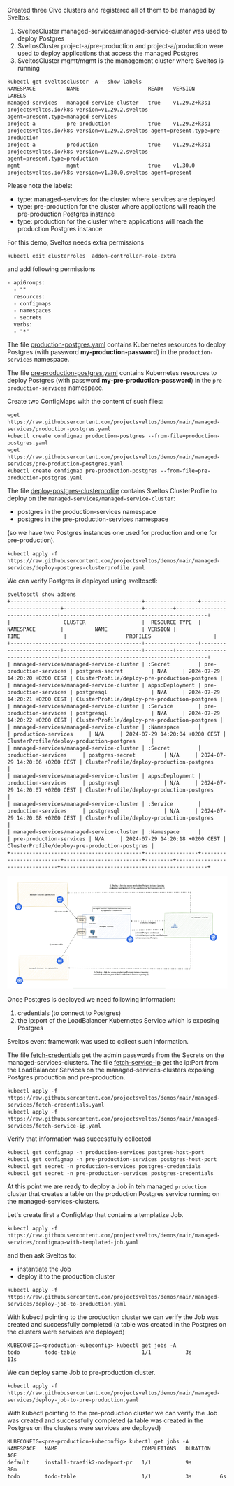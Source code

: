 Created three Civo clusters and registered all of them to be managed by Sveltos:

1. SveltosCluster managed-services/managed-service-cluster was used to deploy Postgres
2. SveltosCluster project-a/pre-production  and project-a/production were used to deploy applications that access the managed Postgres
3. SveltosCluster mgmt/mgmt is the management cluster where Sveltos is running

```
kubectl get sveltoscluster -A --show-labels                                     
NAMESPACE          NAME                      READY   VERSION        LABELS
managed-services   managed-service-cluster   true    v1.29.2+k3s1   projectsveltos.io/k8s-version=v1.29.2,sveltos-agent=present,type=managed-services
project-a          pre-production            true    v1.29.2+k3s1   projectsveltos.io/k8s-version=v1.29.2,sveltos-agent=present,type=pre-production
project-a          production                true    v1.29.2+k3s1   projectsveltos.io/k8s-version=v1.29.2,sveltos-agent=present,type=production
mgmt               mgmt                      true    v1.30.0        projectsveltos.io/k8s-version=v1.30.0,sveltos-agent=present
```

Please note the labels:

- type: managed-services for the cluster where services are deployed
- type: pre-production for the cluster where applications will reach the pre-production Postgres instance
- type: production for the cluster where applications will reach the production Postgres instance

For this demo, Sveltos needs extra permissions

```
kubectl edit clusterroles  addon-controller-role-extra
```

and add following permissions

```
- apiGroups:
  - ""
  resources:
  - configmaps
  - namespaces 
  - secrets
  verbs:
  - "*"
```


The file [production-postgres.yaml](production-postgres.yaml) contains Kubernetes resources to deploy Postgres (with password __my-production-password__) in the `production-services` namespace.

The file [pre-production-postgres.yaml](pre-production-postgres.yaml) contains Kubernetes resources to deploy Postgres (with password __my-pre-production-password__) in the `pre-production-services` namespace.

Create two ConfigMaps with the content of such files:

```
wget https://raw.githubusercontent.com/projectsveltos/demos/main/managed-services/production-postgres.yaml 
kubectl create configmap production-postgres --from-file=production-postgres.yaml
wget https://raw.githubusercontent.com/projectsveltos/demos/main/managed-services/pre-production-postgres.yaml 
kubectl create configmap pre-production-postgres --from-file=pre-production-postgres.yaml 
```

The file [deploy-postgres-clusterprofile](deploy-postgres-clusterprofile.yaml) contains Sveltos ClusterProfile to deploy on the `managed-services/managed-service-cluster`:

- postgres in the production-services namespace
- postgres in the pre-production-services namespace

(so we have two Postgres instances one used for production and one for pre-production).

```
kubectl apply -f https://raw.githubusercontent.com/projectsveltos/demos/main/managed-services/deploy-postgres-clusterprofile.yaml
```

We can verify Postgres is deployed using sveltosctl:

```
sveltosctl show addons
+------------------------------------------+-----------------+-------------------------+-------------------------+---------+--------------------------------+-----------------------------------------------+
|                 CLUSTER                  |  RESOURCE TYPE  |        NAMESPACE        |          NAME           | VERSION |              TIME              |                   PROFILES                    |
+------------------------------------------+-----------------+-------------------------+-------------------------+---------+--------------------------------+-----------------------------------------------+
| managed-services/managed-service-cluster | :Secret         | pre-production-services | postgres-secret         | N/A     | 2024-07-29 14:20:20 +0200 CEST | ClusterProfile/deploy-pre-production-postgres |
| managed-services/managed-service-cluster | apps:Deployment | pre-production-services | postgresql              | N/A     | 2024-07-29 14:20:21 +0200 CEST | ClusterProfile/deploy-pre-production-postgres |
| managed-services/managed-service-cluster | :Service        | pre-production-services | postgresql              | N/A     | 2024-07-29 14:20:22 +0200 CEST | ClusterProfile/deploy-pre-production-postgres |
| managed-services/managed-service-cluster | :Namespace      |                         | production-services     | N/A     | 2024-07-29 14:20:04 +0200 CEST | ClusterProfile/deploy-production-postgres     |
| managed-services/managed-service-cluster | :Secret         | production-services     | postgres-secret         | N/A     | 2024-07-29 14:20:06 +0200 CEST | ClusterProfile/deploy-production-postgres     |
| managed-services/managed-service-cluster | apps:Deployment | production-services     | postgresql              | N/A     | 2024-07-29 14:20:07 +0200 CEST | ClusterProfile/deploy-production-postgres     |
| managed-services/managed-service-cluster | :Service        | production-services     | postgresql              | N/A     | 2024-07-29 14:20:08 +0200 CEST | ClusterProfile/deploy-production-postgres     |
| managed-services/managed-service-cluster | :Namespace      |                         | pre-production-services | N/A     | 2024-07-29 14:20:18 +0200 CEST | ClusterProfile/deploy-pre-production-postgres |
+------------------------------------------+-----------------+-------------------------+-------------------------+---------+--------------------------------+-----------------------------------------------+
```

![Managed services with Sveltos](managed-services.gif)

Once Postgres is deployed we need following information:

1. credentials (to connect to Postgres)
2. the ip:port of the LoadBalancer Kubernetes Service which is exposing Postgres

Sveltos event framework was used to collect such information.

The file [fetch-credentials](fetch-credentials.yaml) get the admin passwords from the Secrets on the managed-services-clusters.
The file [fetch-service-ip](fetch-service-ip.yaml) get the ip:Port from the LoadBalancer Services on the managed-services-clusters exposing Postgres production and pre-production.

```
kubectl apply -f https://raw.githubusercontent.com/projectsveltos/demos/main/managed-services/fetch-credentials.yaml
kubectl apply -f https://raw.githubusercontent.com/projectsveltos/demos/main/managed-services/fetch-service-ip.yaml
``` 

Verify that information was successfully collected

```
kubectl get configmap -n production-services postgres-host-port 
kubectl get configmap -n pre-production-services postgres-host-port
kubectl get secret -n production-services postgres-credentials
kubectl get secret -n pre-production-services postgres-credentials
```

At this point we are ready to deploy a Job in teh managed `production` cluster that creates a table on the production Postgres service running on the managed-services-clusters.

Let's create first a ConfigMap that contains a templatize Job.

```
kubectl apply -f https://raw.githubusercontent.com/projectsveltos/demos/main/managed-services/configmap-with-templated-job.yaml
```

and then ask Sveltos to:

- instantiate the Job
- deploy it to the production cluster

```
kubectl apply -f https://raw.githubusercontent.com/projectsveltos/demos/main/managed-services/deploy-job-to-production.yaml
```

With kubectl pointing to the production cluster we can verify the Job was created and successfully completed (a table was created in the Postgres on the clusters were services are deployed)

```
KUBECONFIG=<production-kubeconfig> kubectl get jobs -A
todo        todo-table                     1/1           3s         11s
```

We can deploy same Job to pre-production cluster. 

```
kubectl apply -f https://raw.githubusercontent.com/projectsveltos/demos/main/managed-services/deploy-job-to-pre-production.yaml

```

With kubectl pointing to the pre-production cluster we can verify the Job was created and successfully completed (a table was created in the Postgres on the clusters were services are deployed)

```
KUBECONFIG=<pre-production-kubeconfig> kubectl get jobs -A
NAMESPACE   NAME                           COMPLETIONS   DURATION   AGE
default     install-traefik2-nodeport-pr   1/1           9s         88m
todo        todo-table                     1/1           3s         6s
```
